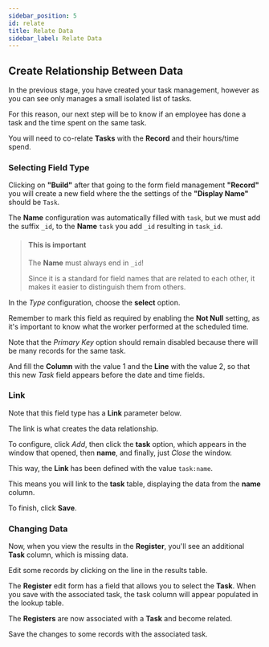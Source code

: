 ```yaml
---
sidebar_position: 5
id: relate
title: Relate Data
sidebar_label: Relate Data
---
```


## Create Relationship Between Data 

In the previous stage, you have created your task management, however as you can see only manages a small isolated list of tasks.

For this reason, our next step will be to know if an employee has done a task and the time spent on the same task.

You will need to co-relate **Tasks** with the **Record** and their hours/time spend.

### Selecting Field Type

Clicking on **"Build"** after that going to the form field management **"Record"** you will create a new field where the the settings of the **"Display Name"** should be `Task`.

The **Name** configuration was automatically filled with `task`, but we must add the suffix `_id`, to the **Name** `task` you add `_id` resulting in `task_id`.

> #### This is important
> The **Name** must always end in `_id`!
>
> Since it is a standard for field names that are related to each other, it makes it easier to distinguish them from others.

In the _Type_ configuration, choose the **select** option.

Remember to mark this field as required by enabling the **Not Null** setting, as it's important to know what the worker performed at the scheduled time.

Note that the _Primary Key_ option should remain disabled because there will be many records for the same task.

And fill the **Column** with the value 1 and the **Line** with the value 2, so that this new _Task_ field appears before the date and time fields.

### Link

Note that this field type has a **Link** parameter below.

The link is what creates the data relationship.

To configure, click _Add_, then click the **task** option, which appears in the window that opened, then **name**, and finally, just _Close_ the window.

This way, the **Link** has been defined with the value `task:name`.

This means you will link to the **task** table, displaying the data from the **name** column.

To finish, click **Save**.

### Changing Data

Now, when you view the results in the **Register**, you'll see an additional **Task** column, which is missing data.

Edit some records by clicking on the line in the results table.

The **Register** edit form has a field that allows you to select the **Task**. When you save with the associated task, the task column will appear populated in the lookup table.

The **Registers** are now associated with a **Task** and become related.

Save the changes to some records with the associated task.